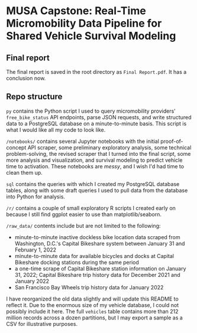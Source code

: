 # MUSA Capstone: Real-Time Micromobility Data Pipeline for Shared Vehicle Survival Modeling

## Final report

The final report is saved in the root directory as `Final Report.pdf`. It has a conclusion now.

## Repo structure

`py` contains the Python script I used to query micromobility providers' `free_bike_status` API endpoints, parse JSON requests, and write structured data to a PostgreSQL database on a minute-to-minute basis. This script is what I would like all my code to look like.

`/notebooks/` contains several Jupyter notebooks with the initial proof-of-concept API scraper, some preliminary exploratory analysis, some technical problem-solving, the revised scraper that I turned into the final script, some more analysis and visualization, and survival modeling to predict vehicle time to activation. These notebooks are _messy_, and I wish I'd had time to clean them up.

`sql` contains the queries with which I created my PostgreSQL database tables, along with some draft queries I used to pull data from the database into Python for analysis.

`/r/` contains a couple of small exploratory R scripts I created early on because I still find ggplot easier to use than matplotlib/seaborn.

`/raw_data/` contents include but are not limited to the following: 

- minute-to-minute inactive dockless bike location data scraped from Washington, D.C.'s Capital Bikeshare system between January 31 and February 1, 2022
- minute-to-minute data for available bicycles and docks at Capital Bikeshare docking stations during the same period
- a one-time scrape of Capital Bikeshare station information on January 31, 2022; Capital Bikeshare trip history data for December 2021 and January 2022
- San Francisco Bay Wheels trip history data for January 2022

I have reorganized the old data slightly and will update this README to reflect it. Due to the enormous size of my vehicle database, I could not possibly include it here. The full `vehicles` table contains more than 212 million records across a dozen partitions, but I may export a sample as a CSV for illustrative purposes.
